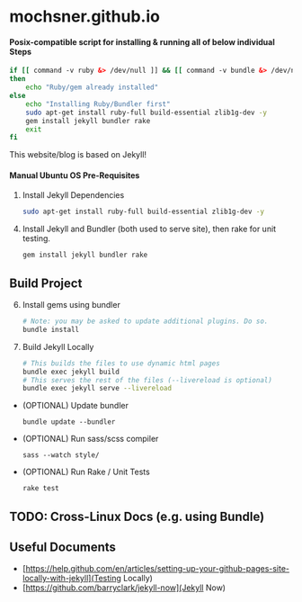 # mochsner.github.io

#### Posix-compatible script for installing & running all of below individual Steps
```bash
if [[ command -v ruby &> /dev/null ]] && [[ command -v bundle &> /dev/null ]]
then
    echo "Ruby/gem already installed"
else
    echo "Installing Ruby/Bundler first"
    sudo apt-get install ruby-full build-essential zlib1g-dev -y
    gem install jekyll bundler rake
    exit
fi

```
This website/blog is based on Jekyll!

#### Manual Ubuntu OS Pre-Requisites

1. Install Jekyll Dependencies

    ```bash
    sudo apt-get install ruby-full build-essential zlib1g-dev -y
    ```

<!-- 3. Setup Gem Installation Directory

    ```bash
    echo '# Install Ruby Gems to ~/gems' >> ~/.bashrc
    echo 'export GEM_HOME="$HOME/gems"' >> ~/.bashrc
    echo 'export PATH="$HOME/gems/bin:$PATH"' >> ~/.bashrc
    source ~/.bashrc
    ``` -->

4. Install Jekyll and Bundler (both used to serve site), then rake for unit testing.

    ```bash
    gem install jekyll bundler rake
    ```

## Build Project


6. Install gems using bundler

    ```bash
    # Note: you may be asked to update additional plugins. Do so.
    bundle install
    ```

9.  Build Jekyll Locally

    ```bash
    # This builds the files to use dynamic html pages
    bundle exec jekyll build
    # This serves the rest of the files (--livereload is optional)
    bundle exec jekyll serve --livereload
    ```

- (OPTIONAL) Update bundler
    
    ```
    bundle update --bundler
    ```

- (OPTIONAL) Run sass/scss compiler

    ```cli
    sass --watch style/
    ```

- (OPTIONAL) Run Rake / Unit Tests

    ```bash
    rake test
    ```

## TODO: Cross-Linux Docs (e.g. using Bundle)

## Useful Documents

* [https://help.github.com/en/articles/setting-up-your-github-pages-site-locally-with-jekyll](Testing Locally)
* [https://github.com/barryclark/jekyll-now](Jekyll Now)
